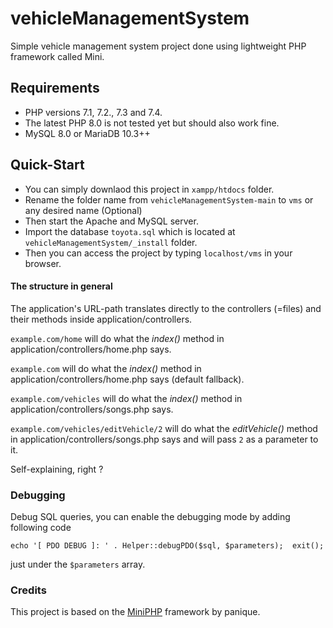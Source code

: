 # vehicleManagementSystem

Simple vehicle management system project done using lightweight PHP framework called Mini. 

## Requirements

- PHP versions 7.1, 7.2., 7.3 and 7.4. 
- The latest PHP 8.0 is not tested yet but should also work fine.
- MySQL 8.0 or MariaDB 10.3++

## Quick-Start

- You can simply downlaod this project in `xampp/htdocs` folder. 
- Rename the folder name from `vehicleManagementSystem-main` to `vms` or any desired name (Optional)
- Then start the Apache and MySQL server. 
- Import the database `toyota.sql` which is located at `vehicleManagementSystem/_install` folder.
- Then you can access the project by typing `localhost/vms` in your browser.

#### The structure in general

The application's URL-path translates directly to the controllers (=files) and their methods inside 
application/controllers. 

`example.com/home` will do what the *index()* method in application/controllers/home.php says.

`example.com` will do what the *index()* method in application/controllers/home.php says (default fallback).

`example.com/vehicles` will do what the *index()* method in application/controllers/songs.php says.

`example.com/vehicles/editVehicle/2` will do what the *editVehicle()* method in application/controllers/songs.php says and
will pass `2` as a parameter to it.

Self-explaining, right ?

### Debugging

Debug SQL queries, you can enable the debugging mode by adding following code 

```
echo '[ PDO DEBUG ]: ' . Helper::debugPDO($sql, $parameters);  exit();
```

just under the `$parameters` array.

### Credits

This project is based on the [MiniPHP](https://github.com/panique/mini) framework by panique.
